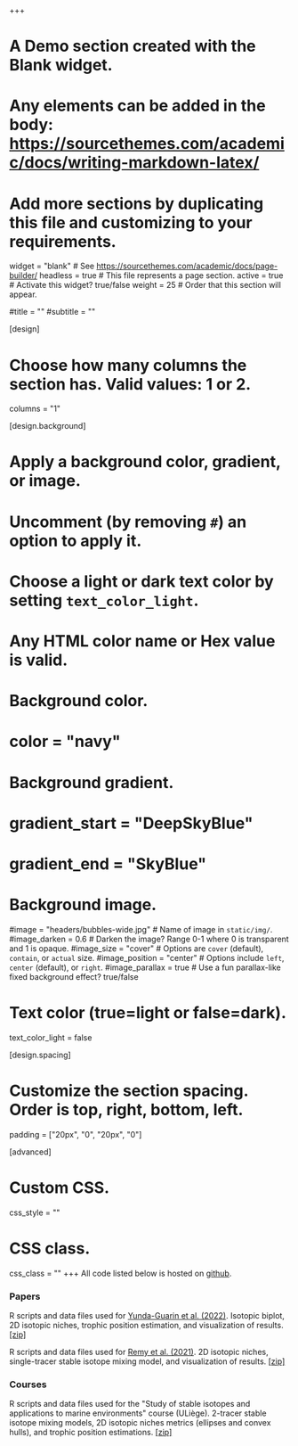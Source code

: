 +++
# A Demo section created with the Blank widget.
# Any elements can be added in the body: https://sourcethemes.com/academic/docs/writing-markdown-latex/
# Add more sections by duplicating this file and customizing to your requirements.

widget = "blank"  # See https://sourcethemes.com/academic/docs/page-builder/
headless = true  # This file represents a page section.
active = true  # Activate this widget? true/false
weight = 25  # Order that this section will appear.

#title = ""
#subtitle = ""

[design]
  # Choose how many columns the section has. Valid values: 1 or 2.
  columns = "1"

[design.background]
  # Apply a background color, gradient, or image.
  #   Uncomment (by removing `#`) an option to apply it.
  #   Choose a light or dark text color by setting `text_color_light`.
  #   Any HTML color name or Hex value is valid.

  # Background color.
  # color = "navy"
  
  # Background gradient.
  # gradient_start = "DeepSkyBlue"
  # gradient_end = "SkyBlue"
  
  # Background image.
  #image = "headers/bubbles-wide.jpg"  # Name of image in `static/img/`.
  #image_darken = 0.6  # Darken the image? Range 0-1 where 0 is transparent and 1 is opaque.
  #image_size = "cover"  #  Options are `cover` (default), `contain`, or `actual` size.
  #image_position = "center"  # Options include `left`, `center` (default), or `right`.
  #image_parallax = true  # Use a fun parallax-like fixed background effect? true/false

  # Text color (true=light or false=dark).
  text_color_light = false

[design.spacing]
  # Customize the section spacing. Order is top, right, bottom, left.
  padding = ["20px", "0", "20px", "0"]

[advanced]
 # Custom CSS. 
 css_style = ""
 
 # CSS class.
 css_class = ""
+++
All code listed below is hosted on <a href = "https://github.com/loicnmichel" target="_blank" rel="noopener">github</a>.<br>

<h3>Papers</h3>
<p>R scripts and data files used for <a href = "https://doi.org/10.3354/meps13965" target="_blank" rel="noopener">Yunda-Guarin et al. (2022)</a>. Isotopic biplot, 2D isotopic niches, trophic position estimation, and visualization of results. <a href="https://doi.org/10.5281/zenodo.5584830" target="_blank" rel="noopener">[zip]</a></p>
<p>R scripts and data files used for <a href = "https://doi.org/10.1016/j.ecss.2021.107300" target="_blank" rel="noopener">Remy et al. (2021)</a>. 2D isotopic niches, single-tracer stable isotope mixing model, and visualization of results. <a href="https://doi.org/10.5281/zenodo.3903281" target="_blank" rel="noopener">[zip]</a></p>

<h3>Courses</h3>
<p>R scripts and data files used for the "Study of stable isotopes and applications to marine environments" course (ULiège). 2-tracer stable isotope mixing models, 2D isotopic niches metrics (ellipses and convex hulls), and trophic position estimations. <a href="https://doi.org/10.5281/zenodo.3903263" target="_blank" rel="noopener">[zip]</a></p>

